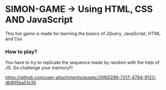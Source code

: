 # SIMON-GAME -> Using HTML, CSS AND JavaScript
This fun game is made for learning the basics of JQuery, JavaScript, HTML and Css
### How to play?
You have to try to replicate the sequence made by random with the help of JS.
Go challenge your memory!!!



https://github.com/user-attachments/assets/20fb0288-7317-4764-9123-db895ba51e35

